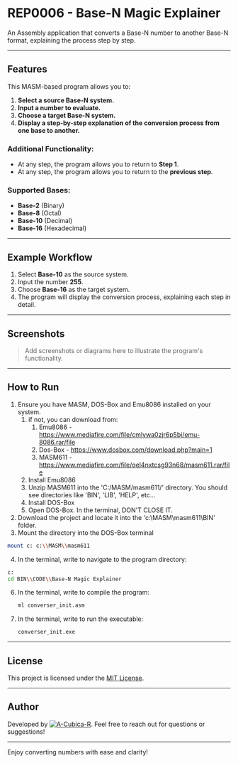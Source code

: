 # REP0006 - Base-N Magic Explainer

An Assembly application that converts a Base-N number to another Base-N format, explaining the process step by step.

---

## Features

This MASM-based program allows you to:
1. **Select a source Base-N system.**
2. **Input a number to evaluate.**
3. **Choose a target Base-N system.**
4. **Display a step-by-step explanation of the conversion process from one base to another.**

### Additional Functionality:
- At any step, the program allows you to return to **Step 1**.
- At any step, the program allows you to return to the **previous step**.

### Supported Bases:
- **Base-2** (Binary)
- **Base-8** (Octal)
- **Base-10** (Decimal)
- **Base-16** (Hexadecimal)

---

## Example Workflow

1. Select **Base-10** as the source system.
2. Input the number **255**.
3. Choose **Base-16** as the target system.
4. The program will display the conversion process, explaining each step in detail.

---

## Screenshots

> Add screenshots or diagrams here to illustrate the program's functionality.

---

## How to Run

1. Ensure you have MASM, DOS-Box and Emu8086 installed on your system.
   1. if not, you can download from:
      1. Emu8086 - https://www.mediafire.com/file/cmlywa0zjr6p5bj/emu-8086.rar/file
      2. Dos-Box - https://www.dosbox.com/download.php?main=1
      3. MASM611 - https://www.mediafire.com/file/qel4nxtcsg93n68/masm611.rar/file
   2. Install Emu8086
   3. Unzip MASM611 into the 'C:/MASM/masm611/' directory. You should see directories like 'BIN', 'LIB', 'HELP', etc...
   4. Install DOS-Box
   5. Open DOS-Box. In the terminal, DON'T CLOSE IT.
2. Download the project and locate it into the 'c:\MASM\masm611\BIN\' folder.
3. Mount the directory into the DOS-Box terminal
```bash
mount c: c:\\MASM\\masm611
```
4. In the terminal, write to navigate to the program directory:
```bash
c:
cd BIN\\CODE\\Base-N Magic Explainer
```
6. In the terminal, write to compile the program:
    ```bash
    ml converser_init.asm
    ```
<!-- 7. Link the program:
    ```bash
    link /subsystem:console program.obj
    ``` -->
7. In the terminal, write to run the executable:
    ```bash
    converser_init.exe
    ```

---

## License

This project is licensed under the [MIT License](LICENSE).

---

## Author

Developed by [![A-Cubica-R](https://img.shields.io/badge/linkedin-%230077B5.svg?style=for-the-badge&logo=linkedin&logoColor=white)](https://www.linkedin.com/public-profile/settings?lipi=urn%3Ali%3Apage%3Ad_flagship3_profile_self_edit_contact-info%3B%2BsZaSk%2FlS8i%2BxArI%2FXc%2FyA%3D%3D). Feel free to reach out for questions or suggestions!

---

Enjoy converting numbers with ease and clarity!

